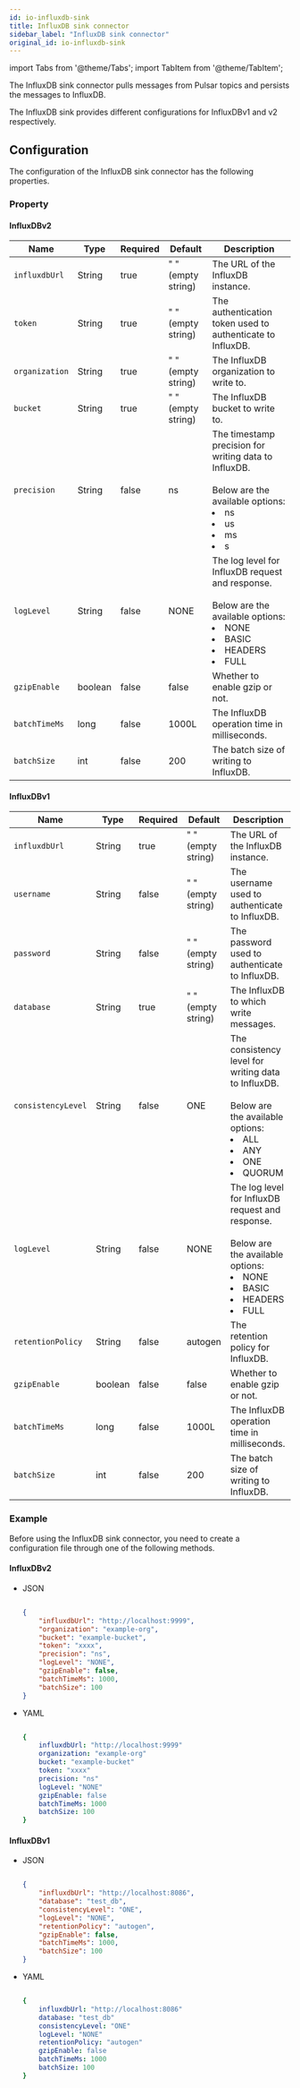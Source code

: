 ```yaml
---
id: io-influxdb-sink
title: InfluxDB sink connector
sidebar_label: "InfluxDB sink connector"
original_id: io-influxdb-sink
---
```


import Tabs from '@theme/Tabs';
import TabItem from '@theme/TabItem';


The InfluxDB sink connector pulls messages from Pulsar topics 
and persists the messages to InfluxDB.

The InfluxDB sink provides different configurations for InfluxDBv1 and v2 respectively.

## Configuration

The configuration of the InfluxDB sink connector has the following properties.

### Property
#### InfluxDBv2
| Name | Type|Required | Default | Description 
|------|----------|----------|---------|-------------|
| `influxdbUrl` |String| true|" " (empty string) | The URL of the InfluxDB instance. |
| `token` | String|true| " " (empty string) |The authentication token used to authenticate to InfluxDB. |
| `organization` | String| true|" " (empty string)  | The InfluxDB organization to write to. |
| `bucket` |String| true | " " (empty string)| The InfluxDB bucket to write to. |
| `precision` | String|false| ns | The timestamp precision for writing data to InfluxDB. <br /><br />Below are the available options:<li>ns<br /></li><li>us<br /></li><li>ms<br /></li><li>s</li>|
| `logLevel` | String|false| NONE|The log level for InfluxDB request and response. <br /><br />Below are the available options:<li>NONE<br /></li><li>BASIC<br /></li><li>HEADERS<br /></li><li>FULL</li>|
| `gzipEnable` | boolean|false | false | Whether to enable gzip or not. |
| `batchTimeMs` |long|false| 1000L |   The InfluxDB operation time in milliseconds. |
| `batchSize` | int|false|200| The batch size of writing to InfluxDB. |

#### InfluxDBv1
| Name | Type|Required | Default | Description 
|------|----------|----------|---------|-------------|
| `influxdbUrl` |String| true|" " (empty string) | The URL of the InfluxDB instance. |
| `username` | String|false| " " (empty string) |The username used to authenticate to InfluxDB. |
| `password` | String| false|" " (empty string)  | The password used to authenticate to InfluxDB. |
| `database` |String| true | " " (empty string)| The InfluxDB to which write messages. |
| `consistencyLevel` | String|false|ONE | The consistency level for writing data to InfluxDB. <br /><br />Below are the available options:<li>ALL<br /></li><li> ANY<br /></li><li>ONE<br /></li><li>QUORUM </li>|
| `logLevel` | String|false| NONE|The log level for InfluxDB request and response. <br /><br />Below are the available options:<li>NONE<br /></li><li>BASIC<br /></li><li>HEADERS<br /></li><li>FULL</li>|
| `retentionPolicy` | String|false| autogen| The retention policy for InfluxDB. |
| `gzipEnable` | boolean|false | false | Whether to enable gzip or not. |
| `batchTimeMs` |long|false| 1000L |   The InfluxDB operation time in milliseconds. |
| `batchSize` | int|false|200| The batch size of writing to InfluxDB. |

### Example
Before using the InfluxDB sink connector, you need to create a configuration file through one of the following methods.
#### InfluxDBv2
* JSON

    ```json
    
    {
        "influxdbUrl": "http://localhost:9999",
        "organization": "example-org",
        "bucket": "example-bucket",
        "token": "xxxx",
        "precision": "ns",
        "logLevel": "NONE",
        "gzipEnable": false,
        "batchTimeMs": 1000,
        "batchSize": 100
    }
    
    ```

  
* YAML

    ```yaml
    
    {
        influxdbUrl: "http://localhost:9999"
        organization: "example-org"
        bucket: "example-bucket"
        token: "xxxx"
        precision: "ns"
        logLevel: "NONE"
        gzipEnable: false
        batchTimeMs: 1000
        batchSize: 100
    }
    
    ```

  
#### InfluxDBv1

* JSON 

    ```json
    
    {
        "influxdbUrl": "http://localhost:8086",
        "database": "test_db",
        "consistencyLevel": "ONE",
        "logLevel": "NONE",
        "retentionPolicy": "autogen",
        "gzipEnable": false,
        "batchTimeMs": 1000,
        "batchSize": 100
    }
    
    ```

* YAML

    ```yaml
    
    {
        influxdbUrl: "http://localhost:8086"
        database: "test_db"
        consistencyLevel: "ONE"
        logLevel: "NONE"
        retentionPolicy: "autogen"
        gzipEnable: false
        batchTimeMs: 1000
        batchSize: 100
    }
    
    ```

